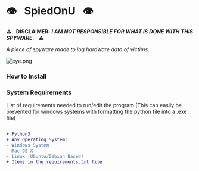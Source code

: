 # :eye: &nbsp; SpiedOnU &nbsp; :eye:

:warning: &nbsp; **DISCLAIMER:** ***I AM NOT RESPONSIBLE FOR WHAT IS DONE WITH THIS SPYWARE.*** &nbsp; :warning:

*A piece of spyware made to log hardware data of victims.*

![eye.png](https://i.imgur.com/HNYpkF5.png)

### How to Install 


### System Requirements

List of requirements needed to run/edit the program
(This can easily be prevented for windows systems with formatting the python file into a .exe file)

```diff

+ Python3
+ Any Operating System:
- Windows System
- Mac OS X
- Linux (Ubuntu/Debian Based)
+ Items in the requirements.txt file

```
